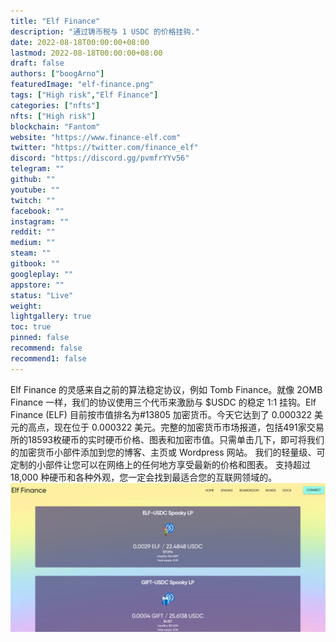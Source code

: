```yaml
---
title: "Elf Finance"
description: "通过铸币税与 1 USDC 的价格挂钩."
date: 2022-08-18T00:00:00+08:00
lastmod: 2022-08-18T00:00:00+08:00
draft: false
authors: ["boogArno"]
featuredImage: "elf-finance.png"
tags: ["High risk","Elf Finance"]
categories: ["nfts"]
nfts: ["High risk"]
blockchain: "Fantom"
website: "https://www.finance-elf.com"
twitter: "https://twitter.com/finance_elf"
discord: "https://discord.gg/pvmfrYYv56"
telegram: ""
github: ""
youtube: ""
twitch: ""
facebook: ""
instagram: ""
reddit: ""
medium: ""
steam: ""
gitbook: ""
googleplay: ""
appstore: ""
status: "Live"
weight: 
lightgallery: true
toc: true
pinned: false
recommend: false
recommend1: false
---
```

Elf Finance 的灵感来自之前的算法稳定协议，例如 Tomb Finance。就像 2OMB Finance 一样，我们的协议使用三个代币来激励与 $USDC 的稳定 1:1 挂钩。Elf Finance (ELF) 目前按市值排名为#13805 加密货币。今天它达到了 0.000322 美元的高点，现在位于 0.000322 美元。完整的加密货币市场报道，包括491家交易所的18593枚硬币的实时硬币价格、图表和加密市值。只需单击几下，即可将我们的加密货币小部件添加到您的博客、主页或 Wordpress 网站。
我们的轻量级、可定制的小部件让您可以在网络上的任何地方享受最新的价格和图表。
支持超过 18,000 种硬币和各种外观，您一定会找到最适合您的互联网领域的。
![FSq63CUXwAAysQ4](FSq63CUXwAAysQ4.jpg)